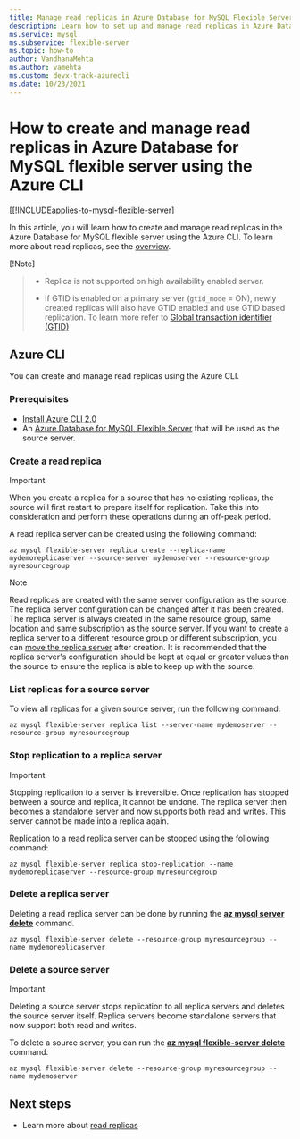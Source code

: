 ```yaml
---
title: Manage read replicas in Azure Database for MySQL Flexible Server using Azure CLI.
description: Learn how to set up and manage read replicas in Azure Database for MySQL flexible server using the Azure CLI.
ms.service: mysql
ms.subservice: flexible-server
ms.topic: how-to
author: VandhanaMehta
ms.author: vamehta
ms.custom: devx-track-azurecli
ms.date: 10/23/2021
---
```


# How to create and manage read replicas in Azure Database for MySQL flexible server using the Azure CLI

[[!INCLUDE[applies-to-mysql-flexible-server](../includes/applies-to-mysql-flexible-server.md)]

In this article, you will learn how to create and manage read replicas in the Azure Database for MySQL flexible server using the Azure CLI. To learn more about read replicas, see the [overview](concepts-read-replicas.md).

[!Note]
>
> * Replica is not supported on high availability enabled server.
>
> * If GTID is enabled on a primary server (`gtid_mode` = ON), newly created replicas will also have GTID enabled and use GTID based replication. To learn more refer to [Global transaction identifier (GTID)](concepts-read-replicas.md#global-transaction-identifier-gtid)

## Azure CLI

You can create and manage read replicas using the Azure CLI.

### Prerequisites

- [Install Azure CLI 2.0](/cli/azure/install-azure-cli)
- An [Azure Database for MySQL Flexible Server](quickstart-create-server-cli.md) that will be used as the source server.

### Create a read replica

> [!IMPORTANT]
>When you create a replica for a source that has no existing replicas, the source will first restart to prepare itself for replication. Take this into consideration and perform these operations during an off-peak period.

A read replica server can be created using the following command:

```azurecli-interactive
az mysql flexible-server replica create --replica-name mydemoreplicaserver --source-server mydemoserver --resource-group myresourcegroup
```

> [!NOTE]
> Read replicas are created with the same server configuration as the source. The replica server configuration can be changed after it has been created. The replica server is always created in the same resource group, same location and same subscription as the source server. If you want to create a replica server to a different resource group or different subscription, you can [move the replica server](../../azure-resource-manager/management/move-resource-group-and-subscription.md) after creation. It is recommended that the replica server's configuration should be kept at equal or greater values than the source to ensure the replica is able to keep up with the source.


### List replicas for a source server

To view all replicas for a given source server, run the following command:

```azurecli-interactive
az mysql flexible-server replica list --server-name mydemoserver --resource-group myresourcegroup
```

### Stop replication to a replica server

> [!IMPORTANT]
>Stopping replication to a server is irreversible. Once replication has stopped between a source and replica, it cannot be undone. The replica server then becomes a standalone server and now supports both read and writes. This server cannot be made into a replica again.

Replication to a read replica server can be stopped using the following command:

```azurecli-interactive
az mysql flexible-server replica stop-replication --name mydemoreplicaserver --resource-group myresourcegroup
```

### Delete a replica server

Deleting a read replica server can be done by running the **[az mysql server delete](/cli/azure/mysql/server)** command.

```azurecli-interactive
az mysql flexible-server delete --resource-group myresourcegroup --name mydemoreplicaserver
```

### Delete a source server

> [!IMPORTANT]
>Deleting a source server stops replication to all replica servers and deletes the source server itself. Replica servers become standalone servers that now support both read and writes.

To delete a source server, you can run the **[az mysql flexible-server delete](/cli/azure/mysql/flexible-server)** command.

```azurecli-interactive
az mysql flexible-server delete --resource-group myresourcegroup --name mydemoserver
```

## Next steps

- Learn more about [read replicas](concepts-read-replicas.md)